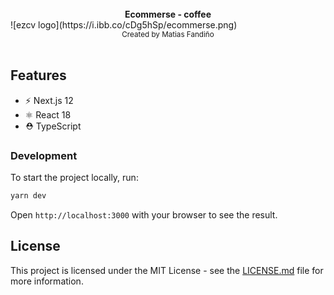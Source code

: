 
<br />

<div align="center"><strong>Ecommerse - coffee</strong></div>
![ezcv logo](https://i.ibb.co/cDg5hSp/ecommerse.png)

<br />
</div>
<div align="center">
  <sub>Created by Matias Fandiño</sub>
</div>

<br />

## Features

- ⚡️ Next.js 12
- ⚛️ React 18
- ⛑ TypeScript


### Development

To start the project locally, run:

```bash
yarn dev
```

Open `http://localhost:3000` with your browser to see the result.


## License

This project is licensed under the MIT License - see the [LICENSE.md](LICENSE.md) file for more information.
